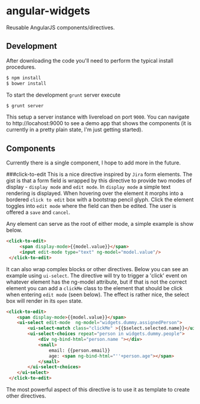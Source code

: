 angular-widgets
===============

Reusable AngularJS components/directives.

Development
-----------------
After downloading the code you'll need to perform the typical install procedures.
```bash
$ npm install
$ bower install
```

To start the development ```grunt``` server execute
```bash
$ grunt server
```
This setup a server instance with livereload on port ```9000```. You can navigate to http://locahost:9000 to see a demo app that shows the components (it is currently in a pretty plain state, I'm just getting started).

Components
----------------
Currently there is a single component, I hope to add more in the future.

###click-to-edit
This is a nice directive inspired by ```Jira``` form elements. The gist is that a form field is wrapped by this directive to provide two modes of display - ```display mode``` and ```edit mode```.  In ```display mode``` a simple text rendering is displayed. When hovering over the element it morphs into a bordered ```click to edit``` box with a bootstrap pencil glyph. Click the element toggles into ```edit mode``` where the field can then be edited. The user is offered a ```save``` and ```cancel```.

Any element can serve as the root of either mode, a simple example is show below.
```html
<click-to-edit>
     <span display-mode>{{model.value}}</span>
     <input edit-mode type="text" ng-model="model.value"/>
 </click-to-edit>
```
It can also wrap complex blocks or other directives.
Below you can see an example using ```ui-select```. The directive will try to trigger a 'click' event 
on whatever element has the ng-model attribute, but if that is not the correct element you can add a ```clickMe``` class to the
element that should be click when entering ```edit mode``` (seen below). 
The effect is rather nice, the select box will render in its ```open``` state.
```html
<click-to-edit>
	<span display-mode>{{model.value}}</span>
	<ui-select edit-mode  ng-model="widgets.dummy.assignedPerson">
	    <ui-select-match class="clickMe" >{{$select.selected.name}}</ui-select-match>
	    <ui-select-choices repeat="person in widgets.dummy.people">
	        <div ng-bind-html="person.name "></div>
	        <small>
	            email: {{person.email}}
	            age: <span ng-bind-html="''+person.age"></span>
	        </small>
	    </ui-select-choices>
	</ui-select>
 </click-to-edit>
```

 
The most powerful aspect of this directive is to use it as template to create other directives.


